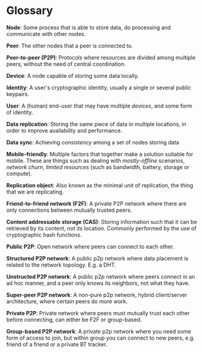 # Glossary

**Node**: Some process that is able to store data, do processing and communicate with other nodes.

**Peer**: The other nodes that a peer is connected to.

**Peer-to-peer (P2P)**: Protocols where resources are divided among multiple peers, without the need of central coordination.

**Device**: A node capable of storing some data locally.

**Identity**: A user's cryptographic identity, usually a single or several public keypairs.

**User**: A (human) end-user that may have multiple *devices*, and some form of identity.

**Data replication**: Storing the same piece of data in multiple locations, in order to improve availability and performance.

**Data sync**: Achieving *consistency* among a set of nodes storing data

**Mobile-friendly**: Multiple factors that together make a solution suitable for mobile. These are things such as dealing with *mostly-offline* scenarios, *network churn*, *limited resources* (such as bandwidth, battery, storage or compute).

**Replication object**: Also known as the minimal unit of replication, the thing that we are replicating.

**Friend-to-friend network (F2F)**: A private P2P network where there are only connections between mutually trusted peers.

**Content addressable storage (CAS)**: Storing information such that it can be retrieved by its content, not its location. Commonly performed by the use of cryptographic hash functions.

**Public P2P**: Open network where peers can connect to each other.

**Structured P2P network**: A public p2p network where data placement is related to the network topology. E.g. a DHT.

**Unstructed P2P network**: A public p2p network where peers connect in an ad hoc manner, and a peer only knows its neighbors, not what they have.

**Super-peer P2P network**: A non-pure p2p network, hybrid client/server architecture, where certain peers do more work.

**Private P2P**: Private network where peers must mutually trust each other before connecting, can either be F2F or group-based.

**Group-based P2P network**: A private p2p network where you need some form of access to join, but within group you can connect to new peers, e.g. friend of a friend or a private BT tracker.
